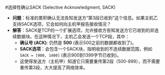 #选择性确认SACK  (Selective Acknowledgment, SACK) 
* **问题**：标准的累积确认无法告知发送方“第3段已收到”这个信息。如果主机乙支持SACK选项，它会如何向主机甲报告接收情况？
*   **解答**：SACK是TCP的一个扩展选项，允许接收方告知发送方它已收到的非连续数据块。在这种情况下，主机乙会发送一个TCP段，其中：
	*   **确认号 (ACK)**: 仍然是 **500** (表示500之前的数据都收到了)。
	*   **SACK选项**：会包含一个SACK块，指明收到的不连续数据范围，例如 `SACK = [900, 1400]` (表示900到1399字节已收到)。
	*   这使得发送方（主机甲）知道它只需要重传第2段（500-899），而不需要重传第3段，大大提高了网络效率。